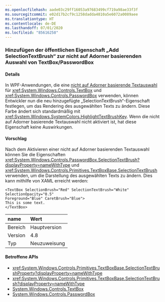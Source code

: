 ```yaml
---
ms.openlocfilehash: aade03c29ff16053a97683499cf719a98ae33f3f
ms.sourcegitcommit: e02d17b2cf9c1258dadda4810a5e6072a0089aee
ms.translationtype: HT
ms.contentlocale: de-DE
ms.lasthandoff: 07/01/2020
ms.locfileid: "85616258"
---
```

### <a name="add-selectiontextbrush-public-property-to-textboxpasswordbox-non-adorner-selection"></a>Hinzufügen der öffentlichen Eigenschaft „Add SelectionTextBrush“ zur nicht auf Adorner basierenden Auswahl von TextBox/PasswordBox

#### <a name="details"></a>Details

In WPF-Anwendungen, die eine [nicht auf Adorner basierende Textauswahl](https://github.com/Microsoft/dotnet/blob/master/Documentation/compatibility/wpf-TextBox-PasswordBox-text-selection-does-not-follow-system-colors.md) für <xref:System.Windows.Controls.TextBox> und <xref:System.Windows.Controls.PasswordBox> verwenden, können Entwickler nun die neu hinzugefügte „SelectionTextBrush“-Eigenschaft festlegen, um das Rendering des ausgewählten Texts zu ändern.  Diese Farbe ändert sich standardmäßig mit <xref:System.Windows.SystemColors.HighlightTextBrushKey>.  Wenn die nicht auf Adorner basierende Textauswahl nicht aktiviert ist, hat diese Eigenschaft keine Auswirkungen.

#### <a name="suggestion"></a>Vorschlag

Nach dem Aktivieren einer nicht auf Adorner basierenden Textauswahl können Sie die Eigenschaften <xref:System.Windows.Controls.PasswordBox.SelectionTextBrush?displayProperty=nameWithType> und <xref:System.Windows.Controls.Primitives.TextBoxBase.SelectionTextBrush> verwenden, um die Darstellung des ausgewählten Texts zu ändern. Dies kann mithilfe von XAML erreicht werden:

<pre><code class="lang-xaml">&lt;TextBox SelectionBrush=&quot;Red&quot; SelectionTextBrush=&quot;White&quot;  SelectionOpacity=&quot;0.5&quot;&#13;&#10;Foreground=&quot;Blue&quot; CaretBrush=&quot;Blue&quot;&gt;&#13;&#10;This is some text.&#13;&#10;&lt;/TextBox&gt;&#13;&#10;</code></pre>

| name    | Wert       |
|:--------|:------------|
| Bereich   | Hauptversion       |
| Version | 4.8         |
| Typ    | Neuzuweisung |

#### <a name="affected-apis"></a>Betroffene APIs

- <xref:System.Windows.Controls.Primitives.TextBoxBase.SelectionTextBrushProperty?displayProperty=nameWithType>
- <xref:System.Windows.Controls.Primitives.TextBoxBase.SelectionTextBrush?displayProperty=nameWithType>
- [System.Windows.Controls.TextBox](xref:System.Windows.Controls.TextBox)
- [System.Windows.Controls.PasswordBox](xref:System.Windows.Controls.PasswordBox)
